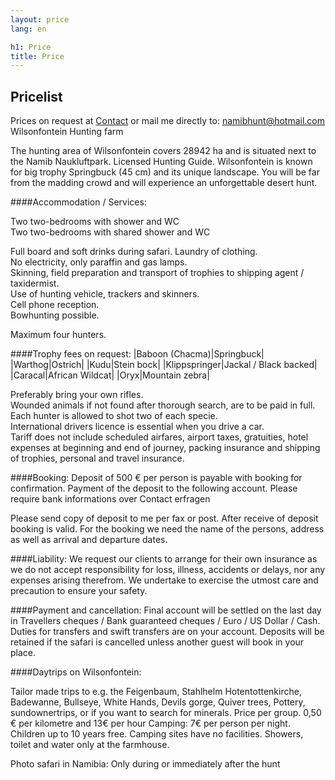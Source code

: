 ```yaml
---
layout: price
lang: en

h1: Price
title: Price
---
```



Pricelist
--------

Prices on request at [Contact](http://wilsonfontein.de/en/kontakt.htm) or mail me directly to: namibhunt@hotmail.com
Wilsonfontein Hunting farm

The hunting area of Wilsonfontein covers 28942 ha and is situated next to the Namib Naukluftpark. Licensed Hunting Guide.
Wilsonfontein is known for big trophy Springbuck (45 cm) and its unique landscape.
You will be far from the madding crowd and will experience an unforgettable desert hunt.

####Accommodation / Services:

Two two-bedrooms with shower and WC<br />
Two two-bedrooms with shared shower and WC<br />

Full board and soft drinks during safari. Laundry of clothing.<br />
No electricity, only paraffin and gas lamps.<br />
Skinning, field preparation and transport of trophies to shipping agent / taxidermist.<br />
Use of hunting vehicle, trackers and skinners.<br />
Cell phone reception.<br />
Bowhunting possible.<br />

Maximum four hunters.

<!--

####Daily rates:
|Non hunting days / observer|   |90 €|
|Hunting day / shared room  |1:1|   180 €|
|Hunting day / shared room  |2:1@|  160 €|
|Airport transfer / return trip (per group)|    | 200 €|
|Fishing trips, shopping trips and site seeing (per km)| |  0.8 €|

-->

####Trophy fees on request:
|Baboon (Chacma)|Springbuck|
|Warthog|Ostrich|
|Kudu|Stein bock|
|Klippspringer|Jackal / Black backed|
|Caracal|African Wildcat|
|Oryx|Mountain zebra|

Preferably bring your own rifles.<br />
Wounded animals if not found after thorough search, are to be paid in full.<br />
Each hunter is allowed to shot two of each specie.<br />
International drivers licence is essential when you drive a car.<br />
Tariff does not include scheduled airfares, airport taxes, gratuities, hotel expenses at beginning and end of journey, packing insurance and shipping of trophies, personal and travel insurance.


####Booking:
Deposit of 500 € per person is payable with booking for confirmation.
Payment of the deposit to the following account. Please require bank informations over Contact erfragen

Please send copy of deposit to me per fax or post.
After receive of deposit booking is valid.
For the booking we need the name of the persons, address as well as arrival and departure dates.

####Liability:
We request our clients to arrange for their own insurance as we do not accept responsibility for loss, illness, accidents or delays, nor any expenses arising therefrom. We undertake to exercise the utmost care and precaution to ensure your safety.

####Payment and cancellation:
Final account will be settled on the last day in Travellers cheques / Bank guaranteed cheques / Euro / US Dollar / Cash.
Duties for transfers and swift transfers are on your account.
Deposits will be retained if the safari is cancelled unless another guest will book in your place.


####Daytrips on Wilsonfontein:

Tailor made trips to e.g. the Feigenbaum, Stahlhelm Hotentottenkirche, Badewanne, Bullseye, White Hands, Devils gorge, Quiver trees, Pottery, sundownertrips, or if you want to search for minerals. Price per group. 0,50 € per kilometre and 13€ per hour Camping:
7€ per person per night. Children up to 10 years free.
Camping sites have no facilities. Showers, toilet and water only at the farmhouse.

Photo safari in Namibia: Only during or immediately after the hunt

<!--

|1 Person   |300 €|
|2 Persons  |260 € @|
|3 Persons  |230 € @|
|4 Persons  |190 € @|
|5 Persons  |170 € @|
|6 Persons  |160 € @|
Inclusive: Full board, double room, vehicle, driver 
Excluded: Entrance fees, tips, alcoholic beverages

-->